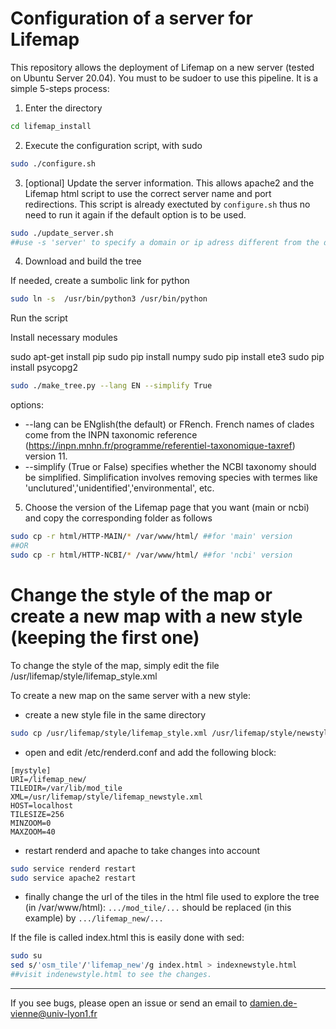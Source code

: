 # Configuration of a server for Lifemap

This repository allows the deployment of Lifemap on a new server (tested on Ubuntu Server 20.04). 
You must to be sudoer to use this pipeline. 
It is a simple 5-steps process: 

1. Enter the directory

```bash
cd lifemap_install
```
2. Execute the configuration script, with sudo

```bash
sudo ./configure.sh
```
3. [optional] Update the server information. This allows apache2 and the Lifemap html script to use the correct server name and port redirections. This script is already exectuted by `configure.sh` thus no need to run it again if the default option is to be used.

```bash
sudo ./update_server.sh
##use -s 'server' to specify a domain or ip adress different from the default one (retrieved with command 'curl ificonfig.me')
```
4. Download and build the tree

If needed, create a sumbolic link for python

```bash
sudo ln -s  /usr/bin/python3 /usr/bin/python

```

Run the script

Install necessary modules

  sudo apt-get install pip
  sudo pip install numpy
  sudo pip install ete3
  sudo pip install psycopg2

```bash
sudo ./make_tree.py --lang EN --simplify True

```
options:
- --lang can be ENglish(the default)  or FRench. French names of clades come from the INPN taxonomic reference (https://inpn.mnhn.fr/programme/referentiel-taxonomique-taxref) version 11.
- --simplify (True or False) specifies whether the NCBI taxonomy should be simplified. Simplification involves removing species with termes like 'unclutured','unidentified','environmental', etc.

5. Choose the version of the Lifemap page that you want (main or ncbi) and copy the corresponding folder as follows
```bash
sudo cp -r html/HTTP-MAIN/* /var/www/html/ ##for 'main' version
##OR
sudo cp -r html/HTTP-NCBI/* /var/www/html/ ##for 'ncbi' version
```


# Change the style of the map or create a new map with a new style (keeping the first one) 
To change the style of the map, simply edit the file /usr/lifemap/style/lifemap_style.xml

To create a new map on the same server with a new style:
- create a new style file in the same directory 
```bash
sudo cp /usr/lifemap/style/lifemap_style.xml /usr/lifemap/style/newstyle.xml
```
- open and edit /etc/renderd.conf and add the following block: 
```
[mystyle]
URI=/lifemap_new/
TILEDIR=/var/lib/mod_tile
XML=/usr/lifemap/style/lifemap_newstyle.xml
HOST=localhost
TILESIZE=256
MINZOOM=0
MAXZOOM=40
```
- restart renderd and apache to take changes into account
```bash
sudo service renderd restart
sudo service apache2 restart
```

- finally change the url of the tiles in the html file used to explore the tree (in /var/www/html):
`.../mod_tile/...` should be replaced (in this example) by `.../lifemap_new/...`

If the file is called index.html this is easily done with sed: 
```bash
sudo su
sed s/'osm_tile'/'lifemap_new'/g index.html > indexnewstyle.html
##visit indenewstyle.html to see the changes.
```







---

If you see bugs, please open an issue or send an email to damien.de-vienne@univ-lyon1.fr


